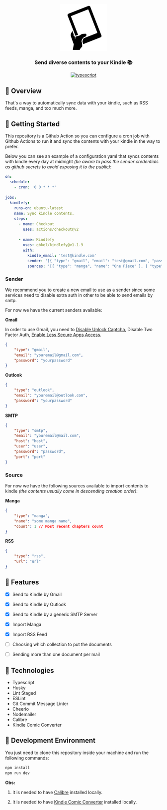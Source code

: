 <p align="center">
	<img src="./logo.png" height="150" width="150" alt="icon example" />
</p>	

<h3 align="center">
  Send diverse contents to your Kindle 📚️
</h3>

<p align="center">
	<a href="https://github.com/microsoft/TypeScript">
		<img alt="typescript" src="https://camo.githubusercontent.com/41c68e9f29c6caccc084e5a147e0abd5f392d9bc/68747470733a2f2f62616467656e2e6e65742f62616467652f547970655363726970742f7374726963742532302546302539462539322541412f626c7565">
	</a>
</p>

## 📌 Overview

That's a way to automatically sync data with your kindle, such as RSS feeds, manga, and too much more.

## 🎩 Getting Started

This repository is a Github Action so you can configure a cron job with Github Actions to run it and sync the contents with your kindle in the way to prefer.

Below you can see an example of a configuration yaml that syncs contents with kindle every day at midnight *(be aware to pass the sender credentials as github secrets to avoid exposing it to the public)*:

```yml
on:
  schedule:
    - cron: '0 0 * * *'

jobs:
  kindlefy:
    runs-on: ubuntu-latest
    name: Sync kindle contents.
    steps:
      - name: Checkout
        uses: actions/checkout@v2

      - name: Kindlefy
        uses: gbkel/kindlefy@v1.1.9
        with:
          kindle_email: 'test@kindle.com'
          sender: '[{ "type": "gmail", "email": "test@gmail.com", "password": "password" }]'
          sources: '[{ "type": "manga", "name": "One Piece" }, { "type": "rss", "url": "https://dev.to/feed" }]'
```

### Sender

We recommend you to create a new email to use as a sender since some services need to disable extra auth in other to be able to send emails by smtp.

For now we have the current senders available:

**Gmail**

In order to use Gmail, you need to [Disable Unlock Captcha](https://accounts.google.com/DisplayUnlockCaptcha), Disable Two Factor Auth, [Enable Less Secure Apps Access](https://myaccount.google.com/lesssecureapps).

```json
{
	"type": "gmail",
	"email": "youremail@gmail.com",
	"password": "yourpassword"
}
```

**Outlook**

```json
{
	"type": "outlook",
	"email": "youremail@outlook.com",
	"password": "yourpassword"
}
```

**SMTP**

```json
{
	"type": "smtp",
	"email": "youremail@mail.com",
	"host": "host",
	"user": "user",
	"password": "password",
	"port": "port"
}
```

### Source

For now we have the following sources available to import contents to kindle *(the contents usually come in descending creation order)*:

**Manga**

```json
{
	"type": "manga",
	"name": "some manga name",
	"count": 1 // Most recent chapters count
}
```

**RSS**

```json
{
	"type": "rss",
	"url": "url"
}
```

## 🕋 Features

- [X] Send to Kindle by Gmail

- [X] Send to Kindle by Outlook

- [X] Send to Kindle by a generic SMTP Server

- [X] Import Manga

- [X] Import RSS Feed

- [ ] Choosing which collection to put the documents

- [ ] Sending more than one document per mail

## 🔧 Technologies

- Typescript
- Husky
- Lint Staged
- ESLint
- Git Commit Message Linter
- Cheerio
- Nodemailer
- Calibre
- Kindle Comic Converter

## 🚀 Development Environment

You just need to clone this repository inside your machine and run the following commands:

```sh
npm install
npm run dev
```

**Obs:**

1. It is needed to have [Calibre](https://calibre-ebook.com/download) installed locally.

2. It is needed to have [Kindle Comic Converter](https://github.com/ciromattia/kcc) installed locally.
